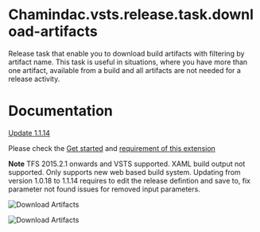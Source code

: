﻿# Chamindac.vsts.release.task.download-artifacts

Release task that enable you to download build artifacts with filtering by artifact name. This task is useful in situations, where you have more than one artifact, available from a build and all artifacts are not needed for a release activity.

# Documentation

[Update 1.1.14](http://chamindac.blogspot.com/2016/08/download-artifactsvststfs-extension.html)

Please check the [Get started](http://chamindac.blogspot.com/2016/07/vsts-release-task-download-artifacts.html) and [requirement of this extension](http://chamindac.blogspot.com/2016/07/multiple-build-artifactstfs-2015vsts.html)

**Note**
TFS 2015.2.1 onwards and VSTS supported.
XAML build output not supported. Only supports new web based build system.
Updating from version 1.0.18 to 1.1.14 requires to edit the release defintion and save to, fix parameter not found issues for removed input parameters.

![Download Artifacts](https://chamindac.gallery.vsassets.io/_apis/public/gallery/publisher/chamindac/extension/chamindac-vsts-release-task-download-artifacts/1.1.14/privateasset/eyJ0eXAiOiJKV1QiLCJhbGciOiJIUzI1NiJ9.eyJwbiI6ImNoYW1pbmRhYyIsImVuIjoiY2hhbWluZGFjLXZzdHMtcmVsZWFzZS10YXNrLWRvd25sb2FkLWFydGlmYWN0cyIsImV4cCI6IjE0NjkzMTM4NzUifQ==.N0U4Q0k1RUxLRVBNcXJUYzB2WENtMUp4cXc2VUlCZWZBOExqM0FHcVNiaz0=/Microsoft.VisualStudio.Services.Screenshots.2)

![Download Artifacts](https://chamindac.gallery.vsassets.io/_apis/public/gallery/publisher/chamindac/extension/chamindac-vsts-release-task-download-artifacts/1.1.14/privateasset/eyJ0eXAiOiJKV1QiLCJhbGciOiJIUzI1NiJ9.eyJwbiI6ImNoYW1pbmRhYyIsImVuIjoiY2hhbWluZGFjLXZzdHMtcmVsZWFzZS10YXNrLWRvd25sb2FkLWFydGlmYWN0cyIsImV4cCI6IjE0NjkzMTM4NzUifQ==.N0U4Q0k1RUxLRVBNcXJUYzB2WENtMUp4cXc2VUlCZWZBOExqM0FHcVNiaz0=/Microsoft.VisualStudio.Services.Screenshots.3)